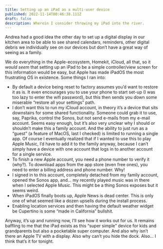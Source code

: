 ```yaml
---
title: Setting up an iPad as a multi-user device
published: 2022-11-14T00:46:38.111Z
draft: false
description: Wherein I consider throwing my iPad into the river.
---
```

Andrea had a good idea the other day to set up a digital display in our kitchen area to be able to see shared calendars, reminders, other digital debris we individually see on our devices but don’t have a great way of seeing as a family.

We do everything in the Apple-ecosystem, Homekit, iCloud, all that, so it _would seem_ that setting up an iPad to be a simple controller/view screen for this information would be easy, but Apple has made iPadOS the most frustrating OS in existence. Some things I ran into:

-  By default a device being reset to factory assumes you’d want to restore it as is. It even encourages you to use your phone to start set-up (I was too lazy to enter the wifi password), but this then sends you down some miserable “restore all your settings” path.
-  I don’t want this to run my iCloud account, in theory it’s a device that sits downstairs for some shared functionality. Someone could grab it to use, say, Paprika, control the Sonos, but not send e-mails from my e-mail account. Seems easy enough, but it’s also very unclear why I should or shouldn’t make this a family account. And the ability to just run as a “guest” (a feature of MacOS, last I checked) is limited to running a single app. Of course I eventually realized that if I wanted to use this to play Apple Music, I’d have to add it to the family anyway, because I can’t simply have a device with one account that logs in to another account for a single service.
-  To finish a new Apple account, you need a phone number to verify it (why?). To download apps from the app store (even free ones), you need to enter a billing address and phone number. Why!
-  I signed in to this account, completely detached from my family account, opened the Sonos app, and… my recently played music was in there when I selected Apple Music. This might be a thing Sonos exposes but it seems weird.
-  When iPadOS finally boots up, Apple News is dead center. This is only one of what seemed like a dozen upsells during the install process.
-  Enabling location services and then having the default weather widget be Cupertino is some “made in California” bullshit.

Anyway, it’s up and running now, I’ll see how it works out for us. It remains baffling to me that the iPad exists as this “super simple” device for kids and grandparents but also a pocketable super computer. And also why isn’t there an Apple TV with a display. Also why can’t you hide the dock. Also… I think that’s it for tonight.